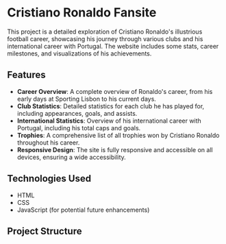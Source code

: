# Cristiano Ronaldo Fansite

This project is a detailed exploration of Cristiano Ronaldo's illustrious football career, showcasing his journey through various clubs and his international career with Portugal. The website includes some stats, career milestones, and visualizations of his achievements.

## Features

- **Career Overview**: A complete overview of Ronaldo's career, from his early days at Sporting Lisbon to his current days.
- **Club Statistics**: Detailed statistics for each club he has played for, including appearances, goals, and assists.
- **International Statistics**: Overview of his international career with Portugal, including his total caps and goals.
- **Trophies**: A comprehensive list of all trophies won by Cristiano Ronaldo throughout his career.
- **Responsive Design**: The site is fully responsive and accessible on all devices, ensuring a wide accessibility.

## Technologies Used

- HTML
- CSS
- JavaScript (for potential future enhancements)

## Project Structure

